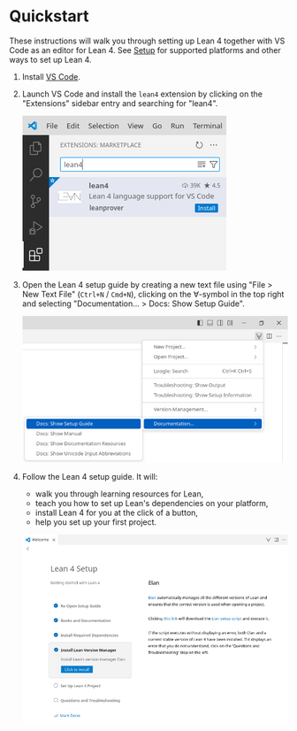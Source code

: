 # Quickstart

These instructions will walk you through setting up Lean 4 together with VS Code as an editor for Lean 4.
See [Setup](./setup.md) for supported platforms and other ways to set up Lean 4.

1. Install [VS Code](https://code.visualstudio.com/).

1. Launch VS Code and install the `lean4` extension by clicking on the "Extensions" sidebar entry and searching for "lean4".

   ![installing the vscode-lean4 extension](images/code-ext.png)

1. Open the Lean 4 setup guide by creating a new text file using "File > New Text File" (`Ctrl+N` / `Cmd+N`), clicking on the ∀-symbol in the top right and selecting "Documentation… > Docs: Show Setup Guide".

   ![show setup guide](images/show-setup-guide.png)

1. Follow the Lean 4 setup guide. It will:

   - walk you through learning resources for Lean,
   - teach you how to set up Lean's dependencies on your platform,
   - install Lean 4 for you at the click of a button,
   - help you set up your first project.

   ![setup guide](images/setup_guide.png)
